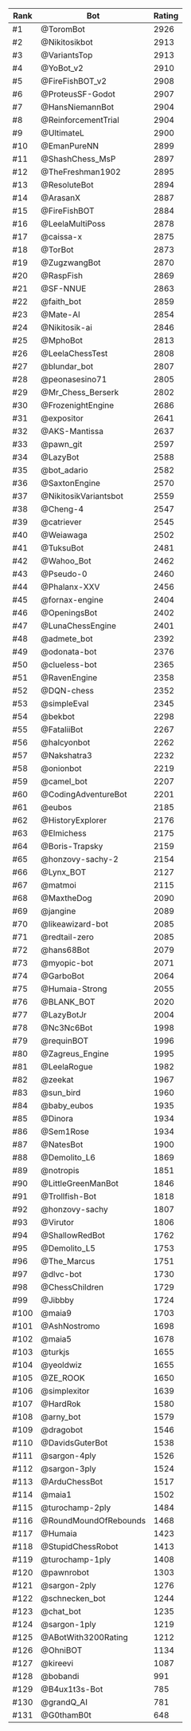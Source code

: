 Rank|Bot|Rating
---|---|---
#1|@ToromBot|2926
#2|@Nikitosikbot|2913
#3|@VariantsTop|2913
#4|@YoBot_v2|2910
#5|@FireFishBOT_v2|2908
#6|@ProteusSF-Godot|2907
#7|@HansNiemannBot|2904
#8|@ReinforcementTrial|2904
#9|@UltimateL|2900
#10|@EmanPureNN|2899
#11|@ShashChess_MsP|2897
#12|@TheFreshman1902|2895
#13|@ResoluteBot|2894
#14|@ArasanX|2887
#15|@FireFishBOT|2884
#16|@LeelaMultiPoss|2878
#17|@caissa-x|2875
#18|@TorBot|2873
#19|@ZugzwangBot|2870
#20|@RaspFish|2869
#21|@SF-NNUE|2863
#22|@faith_bot|2859
#23|@Mate-AI|2854
#24|@Nikitosik-ai|2846
#25|@MphoBot|2813
#26|@LeelaChessTest|2808
#27|@blundar_bot|2807
#28|@peonasesino71|2805
#29|@Mr_Chess_Berserk|2802
#30|@FrozenightEngine|2686
#31|@expositor|2641
#32|@AKS-Mantissa|2637
#33|@pawn_git|2597
#34|@LazyBot|2588
#35|@bot_adario|2582
#36|@SaxtonEngine|2570
#37|@NikitosikVariantsbot|2559
#38|@Cheng-4|2547
#39|@catriever|2545
#40|@Weiawaga|2502
#41|@TuksuBot|2481
#42|@Wahoo_Bot|2462
#43|@Pseudo-0|2460
#44|@Phalanx-XXV|2456
#45|@fornax-engine|2404
#46|@OpeningsBot|2402
#47|@LunaChessEngine|2401
#48|@admete_bot|2392
#49|@odonata-bot|2376
#50|@clueless-bot|2365
#51|@RavenEngine|2358
#52|@DQN-chess|2352
#53|@simpleEval|2345
#54|@bekbot|2298
#55|@FataliiBot|2267
#56|@halcyonbot|2262
#57|@Nakshatra3|2232
#58|@onionbot|2219
#59|@camel_bot|2207
#60|@CodingAdventureBot|2201
#61|@eubos|2185
#62|@HistoryExplorer|2176
#63|@Elmichess|2175
#64|@Boris-Trapsky|2159
#65|@honzovy-sachy-2|2154
#66|@Lynx_BOT|2127
#67|@matmoi|2115
#68|@MaxtheDog|2090
#69|@jangine|2089
#70|@likeawizard-bot|2085
#71|@redtail-zero|2085
#72|@hans68Bot|2079
#73|@myopic-bot|2071
#74|@GarboBot|2064
#75|@Humaia-Strong|2055
#76|@BLANK_BOT|2020
#77|@LazyBotJr|2004
#78|@Nc3Nc6Bot|1998
#79|@requinBOT|1996
#80|@Zagreus_Engine|1995
#81|@LeelaRogue|1982
#82|@zeekat|1967
#83|@sun_bird|1960
#84|@baby_eubos|1935
#85|@Dinora|1934
#86|@Sem1Rose|1934
#87|@NatesBot|1900
#88|@Demolito_L6|1869
#89|@notropis|1851
#90|@LittleGreenManBot|1846
#91|@Trollfish-Bot|1818
#92|@honzovy-sachy|1807
#93|@Virutor|1806
#94|@ShallowRedBot|1762
#95|@Demolito_L5|1753
#96|@The_Marcus|1751
#97|@dlvc-bot|1730
#98|@ChessChildren|1729
#99|@Jibbby|1724
#100|@maia9|1703
#101|@AshNostromo|1698
#102|@maia5|1678
#103|@turkjs|1655
#104|@yeoldwiz|1655
#105|@ZE_ROOK|1650
#106|@simplexitor|1639
#107|@HardRok|1580
#108|@arny_bot|1579
#109|@dragobot|1546
#110|@DavidsGuterBot|1538
#111|@sargon-4ply|1526
#112|@sargon-3ply|1524
#113|@ArduChessBot|1517
#114|@maia1|1502
#115|@turochamp-2ply|1484
#116|@RoundMoundOfRebounds|1468
#117|@Humaia|1423
#118|@StupidChessRobot|1413
#119|@turochamp-1ply|1408
#120|@pawnrobot|1303
#121|@sargon-2ply|1276
#122|@schnecken_bot|1244
#123|@chat_bot|1235
#124|@sargon-1ply|1219
#125|@ABotWith3200Rating|1212
#126|@OhniBOT|1134
#127|@kireevi|1087
#128|@bobandi|991
#129|@B4ux1t3s-Bot|785
#130|@grandQ_AI|781
#131|@G0thamB0t|648
